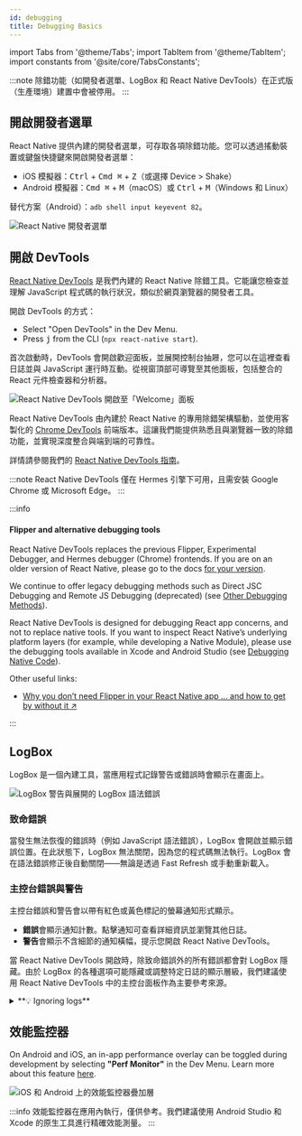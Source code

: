 ```yaml
---
id: debugging
title: Debugging Basics
---
```


import Tabs from '@theme/Tabs'; import TabItem from '@theme/TabItem'; import constants from '@site/core/TabsConstants';

:::note
除錯功能（如開發者選單、LogBox 和 React Native DevTools）在正式版（生產環境）建置中會被停用。
:::

## 開啟開發者選單

React Native 提供內建的開發者選單，可存取各項除錯功能。您可以透過搖動裝置或鍵盤快捷鍵來開啟開發者選單：

- iOS 模擬器：<kbd>Ctrl</kbd> + <kbd>Cmd ⌘</kbd> + <kbd>Z</kbd>（或選擇 Device > Shake）
- Android 模擬器：<kbd>Cmd ⌘</kbd> + <kbd>M</kbd>（macOS）或 <kbd>Ctrl</kbd> + <kbd>M</kbd>（Windows 和 Linux）

替代方案（Android）：`adb shell input keyevent 82`。

![React Native 開發者選單](/docs/assets/debugging-dev-menu-076.jpg)

## 開啟 DevTools

[React Native DevTools](./react-native-devtools) 是我們內建的 React Native 除錯工具。它能讓您檢查並理解 JavaScript 程式碼的執行狀況，類似於網頁瀏覽器的開發者工具。

開啟 DevTools 的方式：

- Select "Open DevTools" in the Dev Menu.
- Press <kbd>j</kbd> from the CLI (`npx react-native start`).

首次啟動時，DevTools 會開啟歡迎面板，並展開控制台抽屜，您可以在這裡查看日誌並與 JavaScript 運行時互動。從視窗頂部可導覽至其他面板，包括整合的 React 元件檢查器和分析器。

![React Native DevTools 開啟至「Welcome」面板](/docs/assets/debugging-rndt-welcome.jpg)

React Native DevTools 由內建於 React Native 的專用除錯架構驅動，並使用客製化的 [Chrome DevTools](https://developer.chrome.com/docs/devtools) 前端版本。這讓我們能提供熟悉且與瀏覽器一致的除錯功能，並實現深度整合與端到端的可靠性。

詳情請參閱我們的 [React Native DevTools 指南](./react-native-devtools)。

:::note
React Native DevTools 僅在 Hermes 引擎下可用，且需安裝 Google Chrome 或 Microsoft Edge。
:::

:::info

#### Flipper and alternative debugging tools

React Native DevTools replaces the previous Flipper, Experimental Debugger, and Hermes debugger (Chrome) frontends. If you are on an older version of React Native, please go to the docs [for your version](/versions).

We continue to offer legacy debugging methods such as Direct JSC Debugging and Remote JS Debugging (deprecated) (see [Other Debugging Methods](./other-debugging-methods)).

React Native DevTools is designed for debugging React app concerns, and not to replace native tools. If you want to inspect React Native’s underlying platform layers (for example, while developing a Native Module), please use the debugging tools available in Xcode and Android Studio (see [Debugging Native Code](/docs/next/debugging-native-code)).

Other useful links:

- <a href="https://shift.infinite.red/why-you-dont-need-flipper-in-your-react-native-app-and-how-to-get-by-without-it-3af461955109" target="_blank">Why you don’t need Flipper in your React Native app … and how to get by without&nbsp;it&nbsp;↗</a>

:::

## LogBox

LogBox 是一個內建工具，當應用程式記錄警告或錯誤時會顯示在畫面上。

![LogBox 警告與展開的 LogBox 語法錯誤](/docs/assets/debugging-logbox-076.jpg)

### 致命錯誤

當發生無法恢復的錯誤時（例如 JavaScript 語法錯誤），LogBox 會開啟並顯示錯誤位置。在此狀態下，LogBox 無法關閉，因為您的程式碼無法執行。LogBox 會在語法錯誤修正後自動關閉——無論是透過 Fast Refresh 或手動重新載入。

### 主控台錯誤與警告

主控台錯誤和警告會以帶有紅色或黃色標記的螢幕通知形式顯示。

- **錯誤**會顯示通知計數。點擊通知可查看詳細資訊並瀏覽其他日誌。
- **警告**會顯示不含細節的通知橫幅，提示您開啟 React Native DevTools。

當 React Native DevTools 開啟時，除致命錯誤外的所有錯誤都會對 LogBox 隱藏。由於 LogBox 的各種選項可能隱藏或調整特定日誌的顯示層級，我們建議使用 React Native DevTools 中的主控台面板作為主要參考來源。

<details>
<summary>**💡 Ignoring logs**</summary>

LogBox can be configured via the `LogBox` API.

```js
import {LogBox} from 'react-native';
```

#### Ignore all logs

LogBox notifications can be disabled using `LogBox.ignoreAllLogs()`. This can be useful in situations such as giving product demos.

```js
LogBox.ignoreAllLogs();
```

#### Ignore specific logs

Notifications can be disabled on a per-log basis via `LogBox.ignoreLogs()`. This can be useful for noisy warnings or those that cannot be fixed, e.g. in a third-party dependency.

```js
LogBox.ignoreLogs([
  // Exact message
  'Warning: componentWillReceiveProps has been renamed',

  // Substring or regex match
  /GraphQL error: .*/,
]);
```

:::note

LogBox will treat certain errors from React as warnings, which will mean they don't display as an in-app error notification. Advanced users can change this behaviour by customising LogBox's warning filter using [`LogBoxData.setWarningFilter()`](https://github.com/facebook/react-native/blob/d334f4d77eea538dff87fdcf2ebc090246cfdbb0/packages/react-native/Libraries/LogBox/Data/LogBoxData.js#L338).

:::

</details>

## 效能監控器

On Android and iOS, an in-app performance overlay can be toggled during development by selecting **"Perf Monitor"** in the Dev Menu. Learn more about this feature [here](/docs/performance).

![iOS 和 Android 上的效能監控器疊加層](/docs/assets/debugging-performance-monitor.jpg)

:::info
效能監控器在應用內執行，僅供參考。我們建議使用 Android Studio 和 Xcode 的原生工具進行精確效能測量。
:::